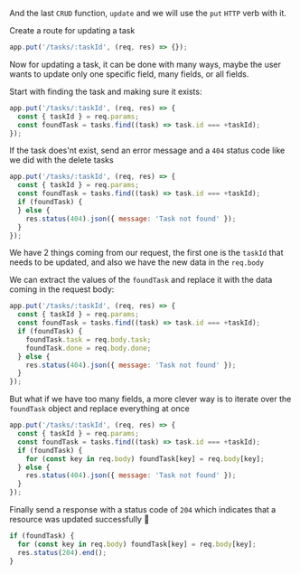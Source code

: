 And the last `CRUD` function, `update` and we will use the `put` `HTTP` verb with it.

Create a route for updating a task

```js
app.put('/tasks/:taskId', (req, res) => {});
```

Now for updating a task, it can be done with many ways, maybe the user wants to update only one specific field, many fields, or all fields.

Start with finding the task and making sure it exists:

```js
app.put('/tasks/:taskId', (req, res) => {
  const { taskId } = req.params;
  const foundTask = tasks.find((task) => task.id === +taskId);
});
```

If the task does'nt exist, send an error message and a `404` status code like we did with the delete tasks

```js
app.put('/tasks/:taskId', (req, res) => {
  const { taskId } = req.params;
  const foundTask = tasks.find((task) => task.id === +taskId);
  if (foundTask) {
  } else {
    res.status(404).json({ message: 'Task not found' });
  }
});
```

We have 2 things coming from our request, the first one is the `taskId` that needs to be updated, and also we have the new data in the `req.body`

We can extract the values of the `foundTask` and replace it with the data coming in the request body:

```js
app.put('/tasks/:taskId', (req, res) => {
  const { taskId } = req.params;
  const foundTask = tasks.find((task) => task.id === +taskId);
  if (foundTask) {
    foundTask.task = req.body.task;
    foundTask.done = req.body.done;
  } else {
    res.status(404).json({ message: 'Task not found' });
  }
});
```

But what if we have too many fields, a more clever way is to iterate over the `foundTask` object and replace everything at once

```js
app.put('/tasks/:taskId', (req, res) => {
  const { taskId } = req.params;
  const foundTask = tasks.find((task) => task.id === +taskId);
  if (foundTask) {
    for (const key in req.body) foundTask[key] = req.body[key];
  } else {
    res.status(404).json({ message: 'Task not found' });
  }
});
```

Finally send a response with a status code of `204` which indicates that a resource was updated successfully 👏

```js
if (foundTask) {
  for (const key in req.body) foundTask[key] = req.body[key];
  res.status(204).end();
}
```

